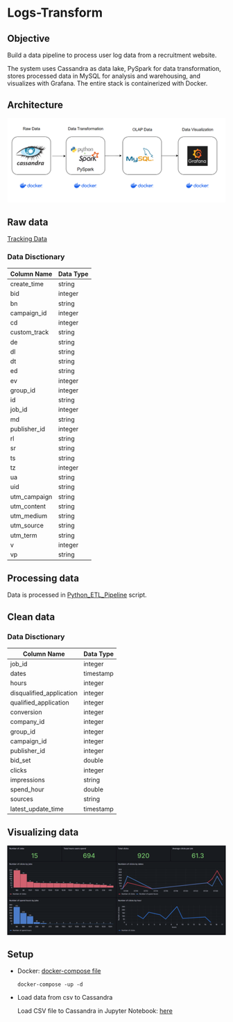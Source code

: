 # Logs-Transform

## Objective
Build a data pipeline to process user log data from a recruitment website. 

The system uses Cassandra as data lake, PySpark for data transformation, stores processed data in MySQL for analysis and warehousing, and visualizes with Grafana. The entire stack is containerized with Docker.

## Architecture

![alt text](pipeline_diagram.png)
## Raw data
[Tracking Data](/data/tracking.csv)

### Data Disctionary
| Column Name | Data Type |
|-------------|-----------|
 | create_time | string |
 | bid | integer |
 | bn | string |
 | campaign_id | integer |
 | cd | integer |
 | custom_track | string |
 | de | string |
 | dl | string |
 | dt | string |
 | ed | string |
 | ev | integer |
 | group_id | integer |
 | id | string |
 | job_id | integer |
 | md | string |
 | publisher_id | integer |
 | rl | string |
 | sr | string |
 | ts | string |
 | tz | integer |
 | ua | string |
 | uid | string |
 | utm_campaign | string |
 | utm_content | string |
 | utm_medium | string |
 | utm_source | string |
 | utm_term | string |
 | v | integer |
 | vp | string |


## Processing data
Data is processed in [Python_ETL_Pipeline](/Python_ETL_Pipeline.py) script.

## Clean data
### Data Disctionary
| Column Name | Data Type |
|-------------|-----------|
 | job_id | integer |
 | dates | timestamp |
 | hours| integer |
 | disqualified_application | integer |
 | qualified_application| integer |
 | conversion | integer |
 | company_id | integer |
 | group_id | integer |
 | campaign_id | integer |
 | publisher_id | integer |
 | bid_set | double |
 | clicks | integer |
 | impressions | string |
 | spend_hour | double |
 | sources | string |
 | latest_update_time | timestamp |

## Visualizing data
![grafana_dashboard](grafana_dashboard.PNG)

## Setup
- Docker: [docker-compose file](/docker-compose.yml)
    ```
    docker-compose -up -d
    ```

- Load data from csv to Cassandra

    Load CSV file to Cassandra in Jupyter Notebook: [here](/load_csv_to_cassandra.ipynb)

